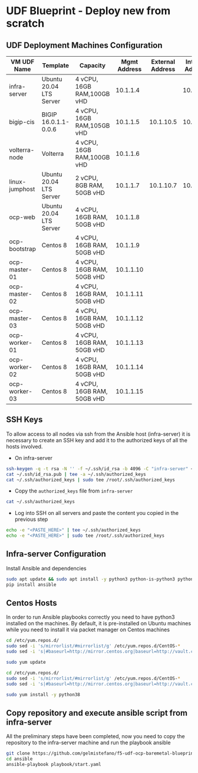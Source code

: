# UDF Blueprint - Deploy new from scratch

## UDF Deployment Machines Configuration

| VM UDF Name    | Template                | Capacity                   | Mgmt Address | External Address | Internal Address |
| -------------- | ----------------------- | -------------------------- | ------------ | ---------------- | ---------------- |
| infra-server   | Ubuntu 20.04 LTS Server | 4 vCPU, 16GB RAM,100GB vHD | 10.1.1.4     |                  | 10.1.20.4        |
| bigip-cis      | BIGIP 16.0.1.1-0.0.6    | 4 vCPU, 16GB RAM,105GB vHD | 10.1.1.5     | 10.1.10.5        | 10.1.20.5        |
| volterra-node  | Volterra                | 4 vCPU, 16GB RAM,100GB vHD | 10.1.1.6     |                  |                  |
| linux-jumphost | Ubuntu 20.04 LTS Server | 2 vCPU, 8GB RAM, 50GB vHD  | 10.1.1.7     | 10.1.10.7        | 10.1.20.7        |
| ocp-web        | Ubuntu 20.04 LTS Server | 4 vCPU, 16GB RAM, 50GB vHD | 10.1.1.8     |                  |                  |
| ocp-bootstrap  | Centos 8                | 4 vCPU, 16GB RAM, 50GB vHD | 10.1.1.9     |                  |                  |
| ocp-master-01  | Centos 8                | 4 vCPU, 16GB RAM, 50GB vHD | 10.1.1.10    |                  |                  |
| ocp-master-02  | Centos 8                | 4 vCPU, 16GB RAM, 50GB vHD | 10.1.1.11    |                  |                  |
| ocp-master-03  | Centos 8                | 4 vCPU, 16GB RAM, 50GB vHD | 10.1.1.12    |                  |                  |
| ocp-worker-01  | Centos 8                | 4 vCPU, 16GB RAM, 50GB vHD | 10.1.1.13    |                  |                  |
| ocp-worker-02  | Centos 8                | 4 vCPU, 16GB RAM, 50GB vHD | 10.1.1.14    |                  |                  |
| ocp-worker-03  | Centos 8                | 4 vCPU, 16GB RAM, 50GB vHD | 10.1.1.15    |                  |                  |

## SSH Keys

To allow access to all nodes via ssh from the Ansible host (infra-server) it is necessary to create an SSH key and add it to the authorized keys of all the hosts involved.

- On infra-server

```bash
ssh-keygen -q -t rsa -N '' -f ~/.ssh/id_rsa -b 4096 -C "infra-server" <<<y >/dev/null 2>&1
cat ~/.ssh/id_rsa.pub | tee -a ~/.ssh/authorized_keys
cat ~/.ssh/authorized_keys | sudo tee /root/.ssh/authorized_keys
```

- Copy the `authorized_keys` file from `infra-server`

```bash
cat ~/.ssh/authorized_keys
```

- Log into SSH on all servers and paste the content you copied in the previous step

```bash
echo -e "<PASTE_HERE>" | tee ~/.ssh/authorized_keys
echo -e "<PASTE_HERE>" | sudo tee /root/.ssh/authorized_keys
```

## Infra-server Configuration

Install Ansible and dependencies

```bash
sudo apt update && sudo apt install -y python3 python-is-python3 python3-pip
pip install ansible
```

## Centos Hosts

In order to run Ansible playbooks correctly you need to have python3 installed on the machines.
By default, it is pre-installed on Ubuntu machines while you need to install it via packet manager on Centos machines

```bash
cd /etc/yum.repos.d/
sudo sed -i 's/mirrorlist/#mirrorlist/g' /etc/yum.repos.d/CentOS-*
sudo sed -i 's|#baseurl=http://mirror.centos.org|baseurl=http://vault.centos.org|g' /etc/yum.repos.d/CentOS-*

sudo yum update

cd /etc/yum.repos.d/
sudo sed -i 's/mirrorlist/#mirrorlist/g' /etc/yum.repos.d/CentOS-*
sudo sed -i 's|#baseurl=http://mirror.centos.org|baseurl=http://vault.centos.org|g' /etc/yum.repos.d/CentOS-*

sudo yum install -y python38
```

## Copy repository and execute ansible script from infra-server

All the preliminary steps have been completed, now you need to copy the repository to the infra-server machine and run the playbook ansible

```bash
git clone https://github.com/gelmistefano/f5-udf-ocp-baremetal-blueprint.git
cd ansible
ansible-playbook playbook/start.yaml
```
